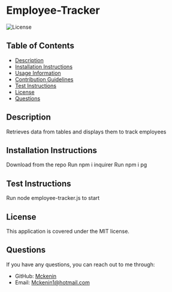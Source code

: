 # Employee-Tracker

![License](https://img.shields.io/badge/license-MIT-blue.svg)

## Table of Contents
- [Description](#description)
- [Installation Instructions](#installation-instructions)
- [Usage Information](#usage-information)
- [Contribution Guidelines](#contribution-guidelines)
- [Test Instructions](#test-instructions)
- [License](#license)
- [Questions](#questions)

## Description
Retrieves data from tables and displays them to track employees

## Installation Instructions
Download from the repo 
Run npm i inquirer
Run npm i pg

## Test Instructions
Run node employee-tracker.js to start

## License
This application is covered under the MIT license.

## Questions
If you have any questions, you can reach out to me through:
- GitHub: [Mckenin](https://github.com/Mckenin)
- Email: [Mckenin1@hotmail.com](mailto:Mckenin1@hotmail.com)
